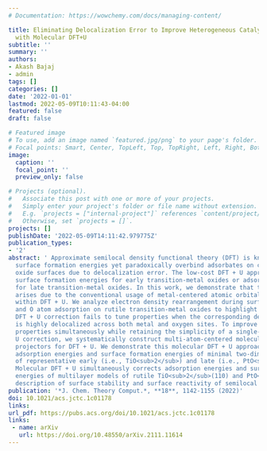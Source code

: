 ```yaml
---
# Documentation: https://wowchemy.com/docs/managing-content/

title: Eliminating Delocalization Error to Improve Heterogeneous Catalysis Predictions
  with Molecular DFT+U
subtitle: ''
summary: ''
authors:
- Akash Bajaj
- admin
tags: []
categories: []
date: '2022-01-01'
lastmod: 2022-05-09T10:11:43-04:00
featured: false
draft: false

# Featured image
# To use, add an image named `featured.jpg/png` to your page's folder.
# Focal points: Smart, Center, TopLeft, Top, TopRight, Left, Right, BottomLeft, Bottom, BottomRight.
image:
  caption: ''
  focal_point: ''
  preview_only: false

# Projects (optional).
#   Associate this post with one or more of your projects.
#   Simply enter your project's folder or file name without extension.
#   E.g. `projects = ["internal-project"]` references `content/project/deep-learning/index.md`.
#   Otherwise, set `projects = []`.
projects: []
publishDate: '2022-05-09T14:11:42.979775Z'
publication_types:
- '2'
abstract: ' Approximate semilocal density functional theory (DFT) is known to underestimate
  surface formation energies yet paradoxically overbind adsorbates on catalytic transition-metal
  oxide surfaces due to delocalization error. The low-cost DFT + U approach only improves
  surface formation energies for early transition-metal oxides or adsorption energies
  for late transition-metal oxides. In this work, we demonstrate that this inefficacy
  arises due to the conventional usage of metal-centered atomic orbitals as projectors
  within DFT + U. We analyze electron density rearrangement during surface formation
  and O atom adsorption on rutile transition-metal oxides to highlight that a standard
  DFT + U correction fails to tune properties when the corresponding density rearrangement
  is highly delocalized across both metal and oxygen sites. To improve both surface
  properties simultaneously while retaining the simplicity of a single-site DFT +
  U correction, we systematically construct multi-atom-centered molecular-orbital-like
  projectors for DFT + U. We demonstrate this molecular DFT + U approach for tuning
  adsorption energies and surface formation energies of minimal two-dimensional models
  of representative early (i.e., TiO<sub>2</sub>) and late (i.e., PtO<sub>2</sub>) transition-metal oxides.
  Molecular DFT + U simultaneously corrects adsorption energies and surface formation
  energies of multilayer models of rutile TiO<sub>2</sub>(110) and PtO<sub>2</sub>(110) to resolve the paradoxical
  description of surface stability and surface reactivity of semilocal DFT.'
publication: '*J. Chem. Theory Comput.*, **18**, 1142-1155 (2022)'
doi: 10.1021/acs.jctc.1c01178
links:
url_pdf: https://pubs.acs.org/doi/10.1021/acs.jctc.1c01178
links:
 - name: arXiv
   url: https://doi.org/10.48550/arXiv.2111.11614
---
```

